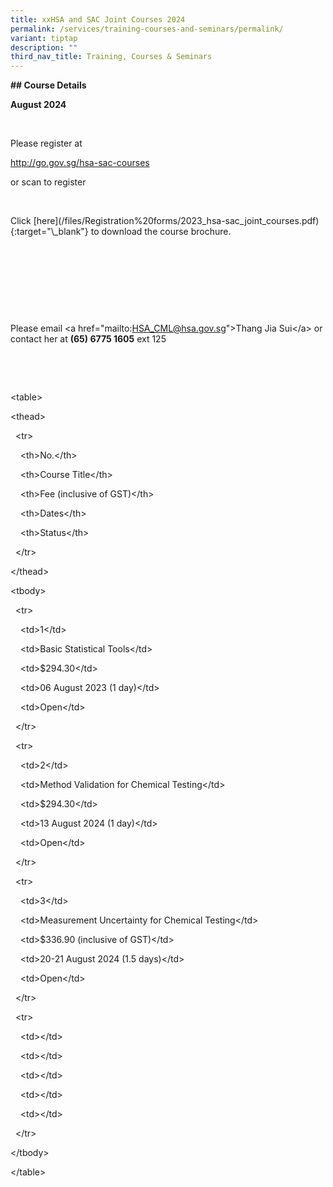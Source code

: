 ```yaml
---
title: xxHSA and SAC Joint Courses 2024
permalink: /services/training-courses-and-seminars/permalink/
variant: tiptap
description: ""
third_nav_title: Training, Courses & Seminars
---
```

<p><strong>## Course Details</strong>
</p>
<p><strong>August 2024</strong>
</p>
<p>&nbsp;&nbsp;</p>
<p>Please register at</p>
<p><a href="http://go.gov.sg/hsa-sac-courses" rel="noopener noreferrer nofollow" target="_blank">http://go.gov.sg/hsa-sac-courses</a>
</p>
<p>or scan to register</p>
<p>&nbsp;&nbsp;</p>
<p>Click [here](/files/Registration%20forms/2023_hsa-sac_joint_courses.pdf){:target="\_blank"}
to download the course brochure.</p>
<p>&nbsp;</p>
<p>&nbsp;</p>
<p>&nbsp;</p>
<p>&nbsp;</p>
<p>Please email &lt;a href="mailto:<a href="http://go.gov.sg/hsa-sac-courses" rel="noopener noreferrer nofollow" target="_blank">HSA_CML@hsa.gov.sg</a>"&gt;Thang
Jia Sui&lt;/a&gt; or contact her at <strong>(65) 6775 1605</strong> ext 125</p>
<p>&nbsp;</p>
<p>&nbsp;</p>
<p>&lt;table&gt;</p>
<p>&lt;thead&gt;</p>
<p>&nbsp; &lt;tr&gt;</p>
<p>&nbsp;&nbsp;&nbsp; &lt;th&gt;No.&lt;/th&gt;</p>
<p>&nbsp;&nbsp;&nbsp; &lt;th&gt;Course Title&lt;/th&gt;</p>
<p>&nbsp;&nbsp;&nbsp; &lt;th&gt;Fee (inclusive of GST)&lt;/th&gt;</p>
<p>&nbsp;&nbsp;&nbsp; &lt;th&gt;Dates&lt;/th&gt;</p>
<p>&nbsp;&nbsp;&nbsp; &lt;th&gt;Status&lt;/th&gt;</p>
<p>&nbsp; &lt;/tr&gt;</p>
<p>&lt;/thead&gt;</p>
<p>&lt;tbody&gt;</p>
<p>&nbsp; &lt;tr&gt;</p>
<p>&nbsp;&nbsp;&nbsp; &lt;td&gt;1&lt;/td&gt;</p>
<p>&nbsp;&nbsp;&nbsp; &lt;td&gt;Basic Statistical Tools&lt;/td&gt;</p>
<p>&nbsp;&nbsp;&nbsp; &lt;td&gt;$294.30&lt;/td&gt;</p>
<p>&nbsp;&nbsp;&nbsp; &lt;td&gt;06 August 2023 (1 day)&lt;/td&gt;</p>
<p>&nbsp;&nbsp;&nbsp; &lt;td&gt;Open&lt;/td&gt;</p>
<p>&nbsp; &lt;/tr&gt;</p>
<p>&nbsp; &lt;tr&gt;</p>
<p>&nbsp;&nbsp;&nbsp; &lt;td&gt;2&lt;/td&gt;</p>
<p>&nbsp;&nbsp;&nbsp; &lt;td&gt;Method Validation for Chemical Testing&lt;/td&gt;</p>
<p>&nbsp;&nbsp;&nbsp; &lt;td&gt;$294.30&lt;/td&gt;</p>
<p>&nbsp;&nbsp;&nbsp; &lt;td&gt;13 August 2024 (1 day)&lt;/td&gt;</p>
<p>&nbsp;&nbsp;&nbsp; &lt;td&gt;Open&lt;/td&gt;</p>
<p>&nbsp; &lt;/tr&gt;</p>
<p>&nbsp; &lt;tr&gt;</p>
<p>&nbsp;&nbsp;&nbsp; &lt;td&gt;3&lt;/td&gt;</p>
<p>&nbsp;&nbsp;&nbsp; &lt;td&gt;Measurement Uncertainty for Chemical Testing&lt;/td&gt;</p>
<p>&nbsp;&nbsp;&nbsp; &lt;td&gt;$336.90 (inclusive of GST)&lt;/td&gt;</p>
<p>&nbsp;&nbsp;&nbsp; &lt;td&gt;20-21 August 2024 (1.5 days)&lt;/td&gt;</p>
<p>&nbsp;&nbsp;&nbsp; &lt;td&gt;Open&lt;/td&gt;</p>
<p>&nbsp; &lt;/tr&gt;</p>
<p>&nbsp; &lt;tr&gt;</p>
<p>&nbsp;&nbsp;&nbsp; &lt;td&gt;&lt;/td&gt;</p>
<p>&nbsp;&nbsp;&nbsp; &lt;td&gt;&lt;/td&gt;</p>
<p>&nbsp;&nbsp;&nbsp; &lt;td&gt;&lt;/td&gt;</p>
<p>&nbsp;&nbsp;&nbsp; &lt;td&gt;&lt;/td&gt;</p>
<p>&nbsp;&nbsp;&nbsp; &lt;td&gt;&lt;/td&gt;</p>
<p>&nbsp; &lt;/tr&gt;</p>
<p>&lt;/tbody&gt;</p>
<p>&lt;/table&gt;</p>